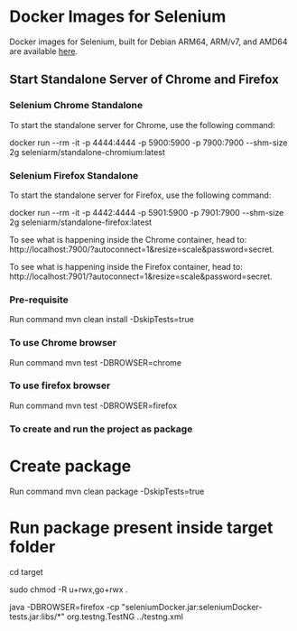 # Docker Images for Selenium

Docker images for Selenium, built for Debian ARM64, ARM/v7, and AMD64 are available [here](https://github.com/seleniumhq-community/docker-seleniarm).

## Start Standalone Server of Chrome and Firefox

### Selenium Chrome Standalone
To start the standalone server for Chrome, use the following command:

docker run --rm -it -p 4444:4444 -p 5900:5900 -p 7900:7900 --shm-size 2g seleniarm/standalone-chromium:latest

### Selenium Firefox Standalone
To start the standalone server for Firefox, use the following command:

docker run --rm -it -p 4442:4444 -p 5901:5900 -p 7901:7900 --shm-size 2g seleniarm/standalone-firefox:latest

To see what is happening inside the Chrome container, head to:
http://localhost:7900/?autoconnect=1&resize=scale&password=secret.

To see what is happening inside the Firefox container, head to:
http://localhost:7901/?autoconnect=1&resize=scale&password=secret.

### Pre-requisite
Run command mvn clean install -DskipTests=true

### To use Chrome browser
Run command mvn test -DBROWSER=chrome

###  To use firefox browser
Run command mvn test -DBROWSER=firefox

### To create and run the project as package

# Create package
Run command mvn clean package -DskipTests=true

# Run package present inside target folder
cd target

sudo chmod -R u+rwx,go+rwx .

java -DBROWSER=firefox -cp "seleniumDocker.jar:seleniumDocker-tests.jar:libs/*" org.testng.TestNG ../testng.xml
